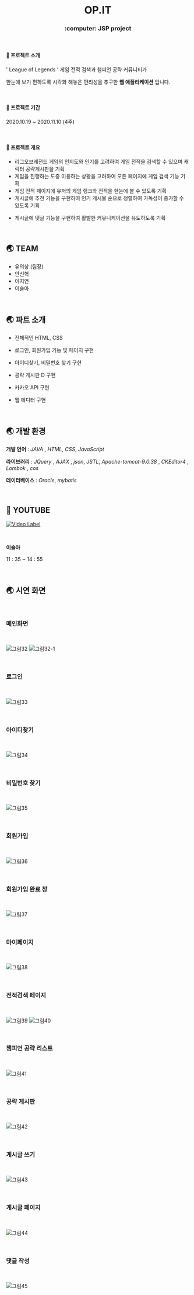 # <h1 align = "center"> OP.IT </h1>

<h3 align = "center"> :computer:  JSP project </h3> 



<br>

#### :thought_balloon: ​프로젝트 소개 

' League of Legends ' 게임 전적 검색과 챔피언 공략 커뮤니티가  

한눈에 보기 편하도록 시각화 해놓은 편리성을 추구한 **웹 애플리케이션** 입니다. 



<br>



#### :thought_balloon: ​프로젝트 기간

 2020.10.19 ~ 2020.11.10  (4주)

<br>



#### :thought_balloon: ​프로젝트 개요 

- 리그오브레전드 게임의 인지도와  인기를 고려하여 게임 전적을 검색할 수 있으며 캐릭터 공략게시판을 기획 
- 게임을 진행하는 도중 이용하는  상황을 고려하여 모든 페이지에 게임 검색 기능 기획  
- 게임 전적 페이지에 유저의 게임  랭크와 전적을 한눈에 볼 수 있도록 기획  
- 게시글에 추천 기능을 구현하여  인기 게시물 순으로 정렬하여 가독성이 증가할 수 있도록 기획  

* 게시글에 댓글 기능을 구현하여 활발한 커뮤니케이션을 유도하도록 기획

  

<br>



## :earth_asia: ​TEAM  

* 유의상 (팀장)
* 안신혁
* 이지연
* 이슬아

<br>

## :earth_asia: 파트 소개 

* 전체적인 HTML, CSS

* 로그인, 회원가입 기능 및 페이지 구현
* 아이디찾기, 비밀번호 찾기 구현
* 공략 게시판 D 구현
* 카카오 API 구현
* 웹 에디터 구현

<br>

## :earth_asia: 개발 환경

**개발 언어** :  *JAVA* , *HTML*, *CSS*, *JavaScript* 

**라이브러리** :  *JQuery* , *AJAX*  , *json*,  *JSTL*, *Apache-tomcat-9.0.38* , *CKEditor4* , *Lombok* , *cos*

**데이터베이스** : *Oracle*, *mybatis*

<br>



## :movie_camera: YOUTUBE 

[![Video Label](https://user-images.githubusercontent.com/67575406/105845453-173b9c00-601e-11eb-9399-869bbac6073f.JPG)](https://youtu.be/I8lGndO-Z8Q)



<br>



**이슬아** 

 11 : 35 ~ 14 : 55

<br>

## :earth_asia: ​시연 화면

<br>



### 메인화면 

<br>

![그림32](https://user-images.githubusercontent.com/67575406/105839816-5ca79b80-6015-11eb-8d81-2992b64bcbc2.png)
![그림32-1](https://user-images.githubusercontent.com/67575406/105839818-5e715f00-6015-11eb-8bc2-9b4b614f12d3.png)



<br>



### 로그인  

<br>

![그림33](https://user-images.githubusercontent.com/67575406/105839821-5f09f580-6015-11eb-8813-d52e2f61fa3b.png)





<br>



### 아이디찾기 

<br>



![그림34](https://user-images.githubusercontent.com/67575406/105839822-5f09f580-6015-11eb-82ff-b361ab918bf2.png)



<br>



### 비밀번호 찾기



<br>





![그림35](https://user-images.githubusercontent.com/67575406/105839823-5fa28c00-6015-11eb-9441-c3945dba0f0f.png)



<br>



### 회원가입 



<br>

![그림36](https://user-images.githubusercontent.com/67575406/105839824-5fa28c00-6015-11eb-88fd-3a8193cc9afc.png)



<br>



### 회원가입 완료 창



<br>





![그림37](https://user-images.githubusercontent.com/67575406/105839826-603b2280-6015-11eb-83bc-86262c4e2cc7.png)



<br>



### 마이페이지 



<br>



![그림38](https://user-images.githubusercontent.com/67575406/105839828-603b2280-6015-11eb-8664-95059351bbeb.png)



<br>



### 전적검색 페이지



<br>



![그림39](https://user-images.githubusercontent.com/67575406/105839831-60d3b900-6015-11eb-86dc-099fcf619ba4.png)
![그림40](https://user-images.githubusercontent.com/67575406/105839834-616c4f80-6015-11eb-8714-f212250b4fa3.png)





<br>



### 챔피언 공략 리스트



<br>





![그림41](https://user-images.githubusercontent.com/67575406/105839835-616c4f80-6015-11eb-9c29-9a4ffc3e7b9e.png)



<br>



### 공략 게시판



<br>

![그림42](https://user-images.githubusercontent.com/67575406/105839836-6204e600-6015-11eb-8e8c-8639f5542383.png)



<br>



### 게시글 쓰기



<br>



![그림43](https://user-images.githubusercontent.com/67575406/105839837-6204e600-6015-11eb-9c03-5bd833d18297.png)





<br>



### 게시글 페이지



<br>

![그림44](https://user-images.githubusercontent.com/67575406/105846595-bf9e3000-601f-11eb-9ad9-080f34610e20.png)

<br>



### 댓글 작성



<br>





![그림45](https://user-images.githubusercontent.com/67575406/105839843-629d7c80-6015-11eb-81cb-a843bcecc61c.png)

